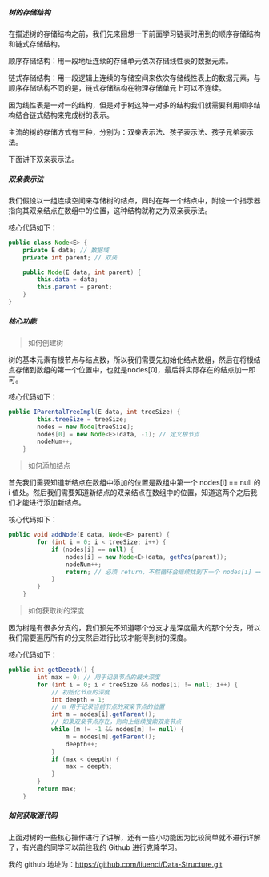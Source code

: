 ##### 树的存储结构
在描述树的存储结构之前，我们先来回想一下前面学习链表时用到的顺序存储结构和链式存储结构。

顺序存储结构：用一段地址连续的存储单元依次存储线性表的数据元素。

链式存储结构：用一段逻辑上连续的存储空间来依次存储线性表上的数据元素，与顺序存储结构不同的是，链式存储结构在物理存储单元上可以不连续。

因为线性表是一对一的结构，但是对于树这种一对多的结构我们就需要利用顺序结构结合链式结构来完成树的表示。

主流的树的存储方式有三种，分别为：双亲表示法、孩子表示法、孩子兄弟表示法。

下面讲下双亲表示法。

##### 双亲表示法
我们假设以一组连续空间来存储树的结点，同时在每一个结点中，附设一个指示器指向其双亲结点在数组中的位置，这种结构就称之为双亲表示法。

核心代码如下：

```java
public class Node<E> {
    private E data; // 数据域
    private int parent; // 双亲

    public Node(E data, int parent) {
        this.data = data;
        this.parent = parent;
    }
}
```
##### 核心功能
> 如何创建树

树的基本元素有根节点与结点数，所以我们需要先初始化结点数组，然后在将根结点存储到数组的第一个位置中，也就是nodes[0]，最后将实际存在的结点加一即可。

核心代码如下：
```java
public IParentalTreeImpl(E data, int treeSize) {
        this.treeSize = treeSize;
        nodes = new Node[treeSize];
        nodes[0] = new Node<E>(data, -1); // 定义根节点
        nodeNum++;
    }
```
> 如何添加结点

首先我们需要知道新结点在数组中添加的位置是数组中第一个 nodes[i] == null 的 i 值处。然后我们需要知道新结点的双亲结点在数组中的位置，知道这两个之后我们才能进行添加新结点。

核心代码如下：
```java
public void addNode(E data, Node<E> parent) {
        for (int i = 0; i < treeSize; i++) {
            if (nodes[i] == null) {
                nodes[i] = new Node<E>(data, getPos(parent));
                nodeNum++;
                return; // 必须 return，不然循环会继续找到下一个 nodes[i] == null;
            }
        }
    }
```
> 如何获取树的深度

因为树是有很多分支的，我们预先不知道哪个分支才是深度最大的那个分支，所以我们需要遍历所有的分支然后进行比较才能得到树的深度。

核心代码如下：
```java
public int getDeepth() {
        int max = 0; // 用于记录节点的最大深度
        for (int i = 0; i < treeSize && nodes[i] != null; i++) {
            // 初始化节点的深度
            int deepth = 1;
            // m 用于记录当前节点的双亲节点的位置
            int m = nodes[i].getParent();
            // 如果双亲节点存在，则向上继续搜索双亲节点
            while (m != -1 && nodes[m] != null) {
                m = nodes[m].getParent();
                deepth++;
            }
            if (max < deepth) {
                max = deepth;
            }
        }
        return max;
    }
```
##### 如何获取源代码
上面对树的一些核心操作进行了讲解，还有一些小功能因为比较简单就不进行详解了，有兴趣的同学可以前往我的 Github 进行克隆学习。

我的 github 地址为：https://github.com/liuenci/Data-Structure.git

